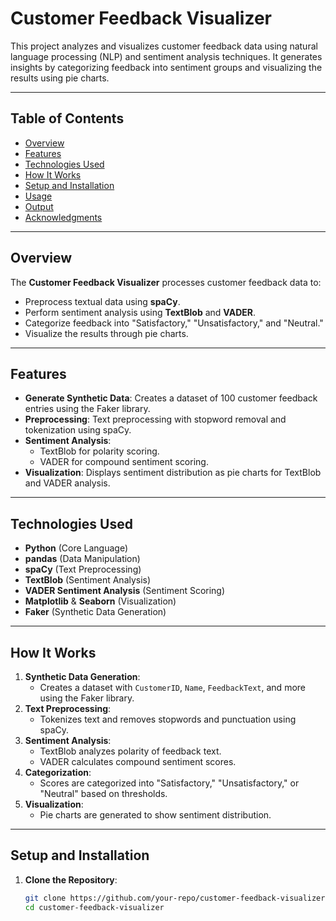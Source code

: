 # Customer Feedback Visualizer

This project analyzes and visualizes customer feedback data using natural language processing (NLP) and sentiment analysis techniques. It generates insights by categorizing feedback into sentiment groups and visualizing the results using pie charts.

---

## Table of Contents

- [Overview](#overview)
- [Features](#features)
- [Technologies Used](#technologies-used)
- [How It Works](#how-it-works)
- [Setup and Installation](#setup-and-installation)
- [Usage](#usage)
- [Output](#output)
- [Acknowledgments](#acknowledgments)

---

## Overview

The **Customer Feedback Visualizer** processes customer feedback data to:
- Preprocess textual data using **spaCy**.
- Perform sentiment analysis using **TextBlob** and **VADER**.
- Categorize feedback into "Satisfactory," "Unsatisfactory," and "Neutral."
- Visualize the results through pie charts.

---

## Features

- **Generate Synthetic Data**: Creates a dataset of 100 customer feedback entries using the Faker library.
- **Preprocessing**: Text preprocessing with stopword removal and tokenization using spaCy.
- **Sentiment Analysis**:
  - TextBlob for polarity scoring.
  - VADER for compound sentiment scoring.
- **Visualization**: Displays sentiment distribution as pie charts for TextBlob and VADER analysis.

---

## Technologies Used

- **Python** (Core Language)
- **pandas** (Data Manipulation)
- **spaCy** (Text Preprocessing)
- **TextBlob** (Sentiment Analysis)
- **VADER Sentiment Analysis** (Sentiment Scoring)
- **Matplotlib** & **Seaborn** (Visualization)
- **Faker** (Synthetic Data Generation)

---

## How It Works

1. **Synthetic Data Generation**:
   - Creates a dataset with `CustomerID`, `Name`, `FeedbackText`, and more using the Faker library.
2. **Text Preprocessing**:
   - Tokenizes text and removes stopwords and punctuation using spaCy.
3. **Sentiment Analysis**:
   - TextBlob analyzes polarity of feedback text.
   - VADER calculates compound sentiment scores.
4. **Categorization**:
   - Scores are categorized into "Satisfactory," "Unsatisfactory," or "Neutral" based on thresholds.
5. **Visualization**:
   - Pie charts are generated to show sentiment distribution.

---

## Setup and Installation

1. **Clone the Repository**:
   ```bash
   git clone https://github.com/your-repo/customer-feedback-visualizer.git
   cd customer-feedback-visualizer
